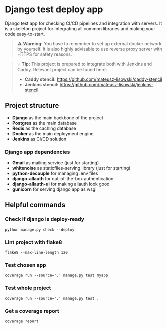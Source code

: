 # Django test deploy app

Django test app for checking CI/CD pipelines and integration with servers.
It is a skeleton project for integrating all common libraries and making your code easy-to-start.

> ⚠️ **Warning:** You have to remember to set up external docker network by yourself.
> It is also highly advisable to use reverse proxy server with HTTPS for safety reasons.

> 💡 **Tip:** This project is prepared to integrate both with Jenkins and Caddy.
> Relevant project can be found here:
> - **Caddy stencil:** https://github.com/mateusz-lisowski/caddy-stencil
> - **Jenkins stencil:** https://github.com/mateusz-lisowski/jenkins-stencil

## Project structure
- **Django** as the main backbone of the project
- **Postgres** as the main database
- **Redis** as the caching database
- **Docker** as the main deployment engine
- **Jenkins** as CI/CD solution

### Django app dependencies
- **Gmail** as mailing service (just for starting)
- **whitenoise** as staticfiles-serving library (just for starting)
- **python-decouple** for managing .env files
- **django-allauth** for out-of-the-box authentication
- **django-allauth-ui** for making allauth look good
- **gunicorn** for serving django app as wsgi

## Helpful commands

### Check if django is deploy-ready
```commandline
python manage.py check --deploy
```

### Lint project with flake8
```commandline
flake8 --max-line-length 120
```

### Test chosen app
```commandline
coverage run --source='.' manage.py test myapp
```

### Test whole project
```commandline
coverage run --source='.' manage.py test .
```

### Get a coverage report
```commandline
coverage report
```